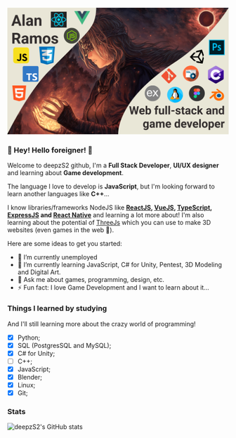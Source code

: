 ![](./art.png)

### 👋 Hey! Hello foreigner! 👋

Welcome to deepzS2 github,
I'm a **Full Stack Developer**, **UI/UX designer** and learning about **Game development**.

The language I love to develop is **JavaScript**, but I'm looking forward to learn another languages like **C++**...

I know libraries/frameworks NodeJS like **[ReactJS](https://pt-br.reactjs.org), [VueJS](https://vuejs.org), [TypeScript](https://www.typescriptlang.org), [ExpressJS](https://expressjs.com/pt-br/) and [React Native](https://reactnative.dev)** and learning a lot more about!
I'm also learning about the potential of [ThreeJs](https://threejs.org) which you can use to make 3D websites (even games in the web 👀).

Here are some ideas to get you started:

- 🔭 I’m currently unemployed
- 🌱 I’m currently learning JavaScript, C# for Unity, Pentest, 3D Modeling and Digital Art.
- 💬 Ask me about games, programming, design, etc.
- ⚡ Fun fact: I love Game Development and I want to learn about it...

### Things I learned by studying
And I'll still learning more about the crazy world of programming!

- [x] Python;
- [x] SQL (PostgresSQL and MySQL);
- [x] C# for Unity;
- [ ] C++;
- [x] JavaScript;
- [x] Blender;
- [x] Linux;
- [x] Git;

### Stats
![deepzS2's GitHub stats](https://github-readme-stats.vercel.app/api?username=deepzS2&show_icons=true&theme=dark)
